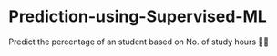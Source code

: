 # Prediction-using-Supervised-ML
Predict the percentage of an student based on No. of study hours 🧑‍💻
